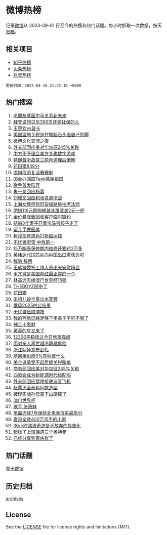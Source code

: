 # 微博热榜

记录[微博](https://www.weibo.com)从 2023-09-01 日至今的热搜和热门话题。每小时抓取一次数据，按天[归档](archives)。

## 相关项目

- [知乎热榜](https://github.com/hotarchive/zhihu)
- [头条热榜](https://github.com/hotarchive/toutiao)
- [抖音热榜](https://github.com/hotarchive/douyin)


`更新时间：2025-04-16 21:25:10 +0800`

## 热门搜索

1. [老朋友擘画中马关系新未来](https://m.weibo.cn/search?containerid=100103type%3D1%26t%3D10%26q%3D%23%E8%80%81%E6%9C%8B%E5%8F%8B%E6%93%98%E7%94%BB%E4%B8%AD%E9%A9%AC%E5%85%B3%E7%B3%BB%E6%96%B0%E6%9C%AA%E6%9D%A5%23&stream_entry_id=51&isnewpage=1&extparam=seat%3D1%26cate%3D10103%26q%3D%2523%25E8%2580%2581%25E6%259C%258B%25E5%258F%258B%25E6%2593%2598%25E7%2594%25BB%25E4%25B8%25AD%25E9%25A9%25AC%25E5%2585%25B3%25E7%25B3%25BB%25E6%2596%25B0%25E6%259C%25AA%25E6%259D%25A5%2523%26filter_type%3Drealtimehot%26pos%3D0%26c_type%3D51%26dgr%3D0%26stream_entry_id%3D51%26display_time%3D1744809909%26pre_seqid%3D17448099093150402867205)
1. [拜登说想见见300岁还领社保的人](https://m.weibo.cn/search?containerid=100103type%3D1%26t%3D10%26q%3D%23%E6%8B%9C%E7%99%BB%E8%AF%B4%E6%83%B3%E8%A7%81%E8%A7%81300%E5%B2%81%E8%BF%98%E9%A2%86%E7%A4%BE%E4%BF%9D%E7%9A%84%E4%BA%BA%23&stream_entry_id=31&isnewpage=1&extparam=seat%3D1%26filter_type%3Drealtimehot%26flag%3D1%26c_type%3D31%26cate%3D5001%26realpos%3D1%26q%3D%2523%25E6%258B%259C%25E7%2599%25BB%25E8%25AF%25B4%25E6%2583%25B3%25E8%25A7%2581%25E8%25A7%2581300%25E5%25B2%2581%25E8%25BF%2598%25E9%25A2%2586%25E7%25A4%25BE%25E4%25BF%259D%25E7%259A%2584%25E4%25BA%25BA%2523%26pos%3D0%26stream_entry_id%3D31%26lcate%3D5001%26dgr%3D0%26band_rank%3D1%26display_time%3D1744809909%26pre_seqid%3D17448099093150402867205)
1. [王楚钦vs普卡](https://m.weibo.cn/search?containerid=100103type%3D1%26t%3D10%26q%3D%23%E7%8E%8B%E6%A5%9A%E9%92%A6vs%E6%99%AE%E5%8D%A1%23&stream_entry_id=31&isnewpage=1&extparam=seat%3D1%26filter_type%3Drealtimehot%26flag%3D1%26c_type%3D31%26cate%3D5001%26realpos%3D2%26q%3D%2523%25E7%258E%258B%25E6%25A5%259A%25E9%2592%25A6vs%25E6%2599%25AE%25E5%258D%25A1%2523%26pos%3D1%26stream_entry_id%3D31%26lcate%3D5001%26dgr%3D0%26band_rank%3D2%26display_time%3D1744809909%26pre_seqid%3D17448099093150402867205)
1. [美国滥施关税是在搬起石头砸自己的脚](https://m.weibo.cn/search?containerid=100103type%3D1%26t%3D10%26q%3D%23%E7%BE%8E%E5%9B%BD%E6%BB%A5%E6%96%BD%E5%85%B3%E7%A8%8E%E6%98%AF%E5%9C%A8%E6%90%AC%E8%B5%B7%E7%9F%B3%E5%A4%B4%E7%A0%B8%E8%87%AA%E5%B7%B1%E7%9A%84%E8%84%9A%23&stream_entry_id=31&isnewpage=1&extparam=seat%3D1%26filter_type%3Drealtimehot%26flag%3D0%26c_type%3D31%26cate%3D5001%26realpos%3D3%26q%3D%2523%25E7%25BE%258E%25E5%259B%25BD%25E6%25BB%25A5%25E6%2596%25BD%25E5%2585%25B3%25E7%25A8%258E%25E6%2598%25AF%25E5%259C%25A8%25E6%2590%25AC%25E8%25B5%25B7%25E7%259F%25B3%25E5%25A4%25B4%25E7%25A0%25B8%25E8%2587%25AA%25E5%25B7%25B1%25E7%259A%2584%25E8%2584%259A%2523%26pos%3D2%26stream_entry_id%3D31%26lcate%3D5001%26dgr%3D0%26band_rank%3D3%26display_time%3D1744809909%26pre_seqid%3D17448099093150402867205)
1. [微博文化交流之夜](https://m.weibo.cn/search?containerid=100103type%3D1%26t%3D10%26q%3D%23%E5%BE%AE%E5%8D%9A%E6%96%87%E5%8C%96%E4%BA%A4%E6%B5%81%E4%B9%8B%E5%A4%9C%23&stream_entry_id=31&isnewpage=1&extparam=seat%3D1%26filter_type%3Drealtimehot%26c_type%3D31%26topic_ad%3D1%26lcate%3D5001%26cate%3D5001%26is_ad_pos%3D1%26q%3D%2523%25E5%25BE%25AE%25E5%258D%259A%25E6%2596%2587%25E5%258C%2596%25E4%25BA%25A4%25E6%25B5%2581%25E4%25B9%258B%25E5%25A4%259C%2523%26stream_entry_id%3D31%26pos%3D3%26adid%3D282900%26dgr%3D0%26band_rank%3D4%26display_time%3D1744809909%26pre_seqid%3D17448099093150402867205)
1. [外交部回应美对华加征245%关税](https://m.weibo.cn/search?containerid=100103type%3D1%26t%3D10%26q%3D%23%E5%A4%96%E4%BA%A4%E9%83%A8%E5%9B%9E%E5%BA%94%E7%BE%8E%E5%AF%B9%E5%8D%8E%E5%8A%A0%E5%BE%81245%25%E5%85%B3%E7%A8%8E%23&stream_entry_id=31&isnewpage=1&extparam=seat%3D1%26filter_type%3Drealtimehot%26flag%3D2%26c_type%3D31%26cate%3D5001%26realpos%3D4%26q%3D%2523%25E5%25A4%2596%25E4%25BA%25A4%25E9%2583%25A8%25E5%259B%259E%25E5%25BA%2594%25E7%25BE%258E%25E5%25AF%25B9%25E5%258D%258E%25E5%258A%25A0%25E5%25BE%2581245%2525%25E5%2585%25B3%25E7%25A8%258E%2523%26pos%3D4%26stream_entry_id%3D31%26lcate%3D5001%26dgr%3D0%26band_rank%3D4%26display_time%3D1744809909%26pre_seqid%3D17448099093150402867205)
1. [中方不予理会美方关税数字游戏](https://m.weibo.cn/search?containerid=100103type%3D1%26t%3D10%26q%3D%23%E4%B8%AD%E6%96%B9%E4%B8%8D%E4%BA%88%E7%90%86%E4%BC%9A%E7%BE%8E%E6%96%B9%E5%85%B3%E7%A8%8E%E6%95%B0%E5%AD%97%E6%B8%B8%E6%88%8F%23&stream_entry_id=31&isnewpage=1&extparam=seat%3D1%26filter_type%3Drealtimehot%26flag%3D1%26c_type%3D31%26cate%3D5001%26realpos%3D5%26q%3D%2523%25E4%25B8%25AD%25E6%2596%25B9%25E4%25B8%258D%25E4%25BA%2588%25E7%2590%2586%25E4%25BC%259A%25E7%25BE%258E%25E6%2596%25B9%25E5%2585%25B3%25E7%25A8%258E%25E6%2595%25B0%25E5%25AD%2597%25E6%25B8%25B8%25E6%2588%258F%2523%26pos%3D5%26stream_entry_id%3D31%26lcate%3D5001%26dgr%3D0%26band_rank%3D5%26display_time%3D1744809909%26pre_seqid%3D17448099093150402867205)
1. [特朗普听故宫三原色道理后懵圈](https://m.weibo.cn/search?containerid=100103type%3D1%26t%3D10%26q%3D%23%E7%89%B9%E6%9C%97%E6%99%AE%E5%90%AC%E6%95%85%E5%AE%AB%E4%B8%89%E5%8E%9F%E8%89%B2%E9%81%93%E7%90%86%E5%90%8E%E6%87%B5%E5%9C%88%23&stream_entry_id=31&isnewpage=1&extparam=seat%3D1%26filter_type%3Drealtimehot%26flag%3D0%26c_type%3D31%26cate%3D5001%26realpos%3D6%26q%3D%2523%25E7%2589%25B9%25E6%259C%2597%25E6%2599%25AE%25E5%2590%25AC%25E6%2595%2585%25E5%25AE%25AB%25E4%25B8%2589%25E5%258E%259F%25E8%2589%25B2%25E9%2581%2593%25E7%2590%2586%25E5%2590%258E%25E6%2587%25B5%25E5%259C%2588%2523%26pos%3D6%26stream_entry_id%3D31%26lcate%3D5001%26dgr%3D0%26band_rank%3D6%26display_time%3D1744809909%26pre_seqid%3D17448099093150402867205)
1. [花田错839分](https://m.weibo.cn/search?containerid=100103type%3D1%26t%3D10%26q%3D%23%E8%8A%B1%E7%94%B0%E9%94%99839%E5%88%86%23&stream_entry_id=31&isnewpage=1&extparam=seat%3D1%26filter_type%3Drealtimehot%26flag%3D1%26c_type%3D31%26cate%3D5001%26realpos%3D7%26q%3D%2523%25E8%258A%25B1%25E7%2594%25B0%25E9%2594%2599839%25E5%2588%2586%2523%26pos%3D7%26stream_entry_id%3D31%26lcate%3D5001%26dgr%3D0%26band_rank%3D7%26display_time%3D1744809909%26pre_seqid%3D17448099093150402867205)
1. [浪姐取消复活赛赛制](https://m.weibo.cn/search?containerid=100103type%3D1%26t%3D10%26q%3D%23%E6%B5%AA%E5%A7%90%E5%8F%96%E6%B6%88%E5%A4%8D%E6%B4%BB%E8%B5%9B%E8%B5%9B%E5%88%B6%23&stream_entry_id=31&isnewpage=1&extparam=seat%3D1%26filter_type%3Drealtimehot%26flag%3D1%26c_type%3D31%26cate%3D5001%26realpos%3D8%26q%3D%2523%25E6%25B5%25AA%25E5%25A7%2590%25E5%258F%2596%25E6%25B6%2588%25E5%25A4%258D%25E6%25B4%25BB%25E8%25B5%259B%25E8%25B5%259B%25E5%2588%25B6%2523%26pos%3D8%26stream_entry_id%3D31%26lcate%3D5001%26dgr%3D0%26band_rank%3D8%26display_time%3D1744809909%26pre_seqid%3D17448099093150402867205)
1. [国台办回应Tank感谢祖国](https://m.weibo.cn/search?containerid=100103type%3D1%26t%3D10%26q%3D%23%E5%9B%BD%E5%8F%B0%E5%8A%9E%E5%9B%9E%E5%BA%94Tank%E6%84%9F%E8%B0%A2%E7%A5%96%E5%9B%BD%23&stream_entry_id=31&isnewpage=1&extparam=seat%3D1%26filter_type%3Drealtimehot%26flag%3D0%26c_type%3D31%26cate%3D5001%26realpos%3D9%26q%3D%2523%25E5%259B%25BD%25E5%258F%25B0%25E5%258A%259E%25E5%259B%259E%25E5%25BA%2594Tank%25E6%2584%259F%25E8%25B0%25A2%25E7%25A5%2596%25E5%259B%25BD%2523%26pos%3D9%26stream_entry_id%3D31%26lcate%3D5001%26dgr%3D0%26band_rank%3D9%26display_time%3D1744809909%26pre_seqid%3D17448099093150402867205)
1. [歌手首发阵容](https://m.weibo.cn/search?containerid=100103type%3D1%26t%3D10%26q%3D%E6%AD%8C%E6%89%8B%E9%A6%96%E5%8F%91%E9%98%B5%E5%AE%B9&stream_entry_id=31&isnewpage=1&extparam=seat%3D1%26filter_type%3Drealtimehot%26flag%3D2%26c_type%3D31%26cate%3D5001%26realpos%3D10%26q%3D%25E6%25AD%258C%25E6%2589%258B%25E9%25A6%2596%25E5%258F%2591%25E9%2598%25B5%25E5%25AE%25B9%26pos%3D10%26stream_entry_id%3D31%26lcate%3D5001%26dgr%3D0%26band_rank%3D10%26display_time%3D1744809909%26pre_seqid%3D17448099093150402867205)
1. [朱一龙回应杨蓉](https://m.weibo.cn/search?containerid=100103type%3D1%26t%3D10%26q%3D%23%E6%9C%B1%E4%B8%80%E9%BE%99%E5%9B%9E%E5%BA%94%E6%9D%A8%E8%93%89%23&stream_entry_id=31&isnewpage=1&extparam=seat%3D1%26filter_type%3Drealtimehot%26flag%3D1%26c_type%3D31%26cate%3D5001%26realpos%3D11%26q%3D%2523%25E6%259C%25B1%25E4%25B8%2580%25E9%25BE%2599%25E5%259B%259E%25E5%25BA%2594%25E6%259D%25A8%25E8%2593%2589%2523%26pos%3D11%26stream_entry_id%3D31%26lcate%3D5001%26dgr%3D0%26band_rank%3D11%26display_time%3D1744809909%26pre_seqid%3D17448099093150402867205)
1. [刘耀文回应和张真源冷战](https://m.weibo.cn/search?containerid=100103type%3D1%26t%3D10%26q%3D%23%E5%88%98%E8%80%80%E6%96%87%E5%9B%9E%E5%BA%94%E5%92%8C%E5%BC%A0%E7%9C%9F%E6%BA%90%E5%86%B7%E6%88%98%23&stream_entry_id=31&isnewpage=1&extparam=seat%3D1%26filter_type%3Drealtimehot%26flag%3D1%26c_type%3D31%26cate%3D5001%26realpos%3D12%26q%3D%2523%25E5%2588%2598%25E8%2580%2580%25E6%2596%2587%25E5%259B%259E%25E5%25BA%2594%25E5%2592%258C%25E5%25BC%25A0%25E7%259C%259F%25E6%25BA%2590%25E5%2586%25B7%25E6%2588%2598%2523%26pos%3D12%26stream_entry_id%3D31%26lcate%3D5001%26dgr%3D0%26band_rank%3D12%26display_time%3D1744809909%26pre_seqid%3D17448099093150402867205)
1. [上海女教师怒怼安福路偷拍老法师](https://m.weibo.cn/search?containerid=100103type%3D1%26t%3D10%26q%3D%23%E4%B8%8A%E6%B5%B7%E5%A5%B3%E6%95%99%E5%B8%88%E6%80%92%E6%80%BC%E5%AE%89%E7%A6%8F%E8%B7%AF%E5%81%B7%E6%8B%8D%E8%80%81%E6%B3%95%E5%B8%88%23&stream_entry_id=31&isnewpage=1&extparam=seat%3D1%26filter_type%3Drealtimehot%26flag%3D2%26c_type%3D31%26cate%3D5001%26realpos%3D13%26q%3D%2523%25E4%25B8%258A%25E6%25B5%25B7%25E5%25A5%25B3%25E6%2595%2599%25E5%25B8%2588%25E6%2580%2592%25E6%2580%25BC%25E5%25AE%2589%25E7%25A6%258F%25E8%25B7%25AF%25E5%2581%25B7%25E6%258B%258D%25E8%2580%2581%25E6%25B3%2595%25E5%25B8%2588%2523%26pos%3D13%26stream_entry_id%3D31%26lcate%3D5001%26dgr%3D0%26band_rank%3D13%26display_time%3D1744809909%26pre_seqid%3D17448099093150402867205)
1. [肥娟119元网购桶装冰激凌卖2元一杯](https://m.weibo.cn/search?containerid=100103type%3D1%26t%3D10%26q%3D%23%E8%82%A5%E5%A8%9F119%E5%85%83%E7%BD%91%E8%B4%AD%E6%A1%B6%E8%A3%85%E5%86%B0%E6%BF%80%E5%87%8C%E5%8D%962%E5%85%83%E4%B8%80%E6%9D%AF%23&stream_entry_id=31&isnewpage=1&extparam=seat%3D1%26filter_type%3Drealtimehot%26flag%3D1%26c_type%3D31%26cate%3D5001%26realpos%3D14%26q%3D%2523%25E8%2582%25A5%25E5%25A8%259F119%25E5%2585%2583%25E7%25BD%2591%25E8%25B4%25AD%25E6%25A1%25B6%25E8%25A3%2585%25E5%2586%25B0%25E6%25BF%2580%25E5%2587%258C%25E5%258D%25962%25E5%2585%2583%25E4%25B8%2580%25E6%259D%25AF%2523%26pos%3D14%26stream_entry_id%3D31%26lcate%3D5001%26dgr%3D0%26band_rank%3D14%26display_time%3D1744809909%26pre_seqid%3D17448099093150402867205)
1. [金价暴涨致回收客户临时毁约](https://m.weibo.cn/search?containerid=100103type%3D1%26t%3D10%26q%3D%23%E9%87%91%E4%BB%B7%E6%9A%B4%E6%B6%A8%E8%87%B4%E5%9B%9E%E6%94%B6%E5%AE%A2%E6%88%B7%E4%B8%B4%E6%97%B6%E6%AF%81%E7%BA%A6%23&stream_entry_id=31&isnewpage=1&extparam=seat%3D1%26filter_type%3Drealtimehot%26flag%3D1%26c_type%3D31%26cate%3D5001%26realpos%3D15%26q%3D%2523%25E9%2587%2591%25E4%25BB%25B7%25E6%259A%25B4%25E6%25B6%25A8%25E8%2587%25B4%25E5%259B%259E%25E6%2594%25B6%25E5%25AE%25A2%25E6%2588%25B7%25E4%25B8%25B4%25E6%2597%25B6%25E6%25AF%2581%25E7%25BA%25A6%2523%26pos%3D15%26stream_entry_id%3D31%26lcate%3D5001%26dgr%3D0%26band_rank%3D15%26display_time%3D1744809909%26pre_seqid%3D17448099093150402867205)
1. [结婚3年妻子开着宝马带孩子走了](https://m.weibo.cn/search?containerid=100103type%3D1%26t%3D10%26q%3D%23%E7%BB%93%E5%A9%9A3%E5%B9%B4%E5%A6%BB%E5%AD%90%E5%BC%80%E7%9D%80%E5%AE%9D%E9%A9%AC%E5%B8%A6%E5%AD%A9%E5%AD%90%E8%B5%B0%E4%BA%86%23&stream_entry_id=31&isnewpage=1&extparam=seat%3D1%26filter_type%3Drealtimehot%26flag%3D0%26c_type%3D31%26cate%3D5001%26realpos%3D16%26q%3D%2523%25E7%25BB%2593%25E5%25A9%259A3%25E5%25B9%25B4%25E5%25A6%25BB%25E5%25AD%2590%25E5%25BC%2580%25E7%259D%2580%25E5%25AE%259D%25E9%25A9%25AC%25E5%25B8%25A6%25E5%25AD%25A9%25E5%25AD%2590%25E8%25B5%25B0%25E4%25BA%2586%2523%26pos%3D16%26stream_entry_id%3D31%26lcate%3D5001%26dgr%3D0%26band_rank%3D16%26display_time%3D1744809909%26pre_seqid%3D17448099093150402867205)
1. [留几手做医美](https://m.weibo.cn/search?containerid=100103type%3D1%26t%3D10%26q%3D%23%E7%95%99%E5%87%A0%E6%89%8B%E5%81%9A%E5%8C%BB%E7%BE%8E%23&stream_entry_id=31&isnewpage=1&extparam=seat%3D1%26filter_type%3Drealtimehot%26flag%3D2%26c_type%3D31%26cate%3D5001%26realpos%3D17%26q%3D%2523%25E7%2595%2599%25E5%2587%25A0%25E6%2589%258B%25E5%2581%259A%25E5%258C%25BB%25E7%25BE%258E%2523%26pos%3D17%26stream_entry_id%3D31%26lcate%3D5001%26dgr%3D0%26band_rank%3D17%26display_time%3D1744809909%26pre_seqid%3D17448099093150402867205)
1. [柯淳拐弯抹角打听赵丽颖](https://m.weibo.cn/search?containerid=100103type%3D1%26t%3D10%26q%3D%E6%9F%AF%E6%B7%B3%E6%8B%90%E5%BC%AF%E6%8A%B9%E8%A7%92%E6%89%93%E5%90%AC%E8%B5%B5%E4%B8%BD%E9%A2%96&stream_entry_id=31&isnewpage=1&extparam=seat%3D1%26filter_type%3Drealtimehot%26flag%3D0%26c_type%3D31%26cate%3D5001%26realpos%3D18%26q%3D%25E6%259F%25AF%25E6%25B7%25B3%25E6%258B%2590%25E5%25BC%25AF%25E6%258A%25B9%25E8%25A7%2592%25E6%2589%2593%25E5%2590%25AC%25E8%25B5%25B5%25E4%25B8%25BD%25E9%25A2%2596%26pos%3D18%26stream_entry_id%3D31%26lcate%3D5001%26dgr%3D0%26band_rank%3D18%26display_time%3D1744809909%26pre_seqid%3D17448099093150402867205)
1. [无忧渡迟雪 中戏第一](https://m.weibo.cn/search?containerid=100103type%3D1%26t%3D10%26q%3D%E6%97%A0%E5%BF%A7%E6%B8%A1%E8%BF%9F%E9%9B%AA+%E4%B8%AD%E6%88%8F%E7%AC%AC%E4%B8%80&stream_entry_id=31&isnewpage=1&extparam=seat%3D1%26filter_type%3Drealtimehot%26flag%3D2%26c_type%3D31%26cate%3D5001%26realpos%3D19%26q%3D%25E6%2597%25A0%25E5%25BF%25A7%25E6%25B8%25A1%25E8%25BF%259F%25E9%259B%25AA%2520%25E4%25B8%25AD%25E6%2588%258F%25E7%25AC%25AC%25E4%25B8%2580%26pos%3D19%26stream_entry_id%3D31%26lcate%3D5001%26dgr%3D0%26band_rank%3D19%26display_time%3D1744809909%26pre_seqid%3D17448099093150402867205)
1. [15万腕表保修期内维修还要花2万多](https://m.weibo.cn/search?containerid=100103type%3D1%26t%3D10%26q%3D%2315%E4%B8%87%E8%85%95%E8%A1%A8%E4%BF%9D%E4%BF%AE%E6%9C%9F%E5%86%85%E7%BB%B4%E4%BF%AE%E8%BF%98%E8%A6%81%E8%8A%B12%E4%B8%87%E5%A4%9A%23&stream_entry_id=31&isnewpage=1&extparam=seat%3D1%26filter_type%3Drealtimehot%26flag%3D1%26c_type%3D31%26cate%3D5001%26realpos%3D20%26q%3D%252315%25E4%25B8%2587%25E8%2585%2595%25E8%25A1%25A8%25E4%25BF%259D%25E4%25BF%25AE%25E6%259C%259F%25E5%2586%2585%25E7%25BB%25B4%25E4%25BF%25AE%25E8%25BF%2598%25E8%25A6%2581%25E8%258A%25B12%25E4%25B8%2587%25E5%25A4%259A%2523%26pos%3D20%26stream_entry_id%3D31%26lcate%3D5001%26dgr%3D0%26band_rank%3D20%26display_time%3D1744809909%26pre_seqid%3D17448099093150402867205)
1. [英伟达H20芯片向中国出口需获许可](https://m.weibo.cn/search?containerid=100103type%3D1%26t%3D10%26q%3D%23%E8%8B%B1%E4%BC%9F%E8%BE%BEH20%E8%8A%AF%E7%89%87%E5%90%91%E4%B8%AD%E5%9B%BD%E5%87%BA%E5%8F%A3%E9%9C%80%E8%8E%B7%E8%AE%B8%E5%8F%AF%23&stream_entry_id=31&isnewpage=1&extparam=seat%3D1%26filter_type%3Drealtimehot%26flag%3D1%26c_type%3D31%26cate%3D5001%26realpos%3D21%26q%3D%2523%25E8%258B%25B1%25E4%25BC%259F%25E8%25BE%25BEH20%25E8%258A%25AF%25E7%2589%2587%25E5%2590%2591%25E4%25B8%25AD%25E5%259B%25BD%25E5%2587%25BA%25E5%258F%25A3%25E9%259C%2580%25E8%258E%25B7%25E8%25AE%25B8%25E5%258F%25AF%2523%26pos%3D21%26stream_entry_id%3D31%26lcate%3D5001%26dgr%3D0%26band_rank%3D21%26display_time%3D1744809909%26pre_seqid%3D17448099093150402867205)
1. [敖隐 敖丙](https://m.weibo.cn/search?containerid=100103type%3D1%26t%3D10%26q%3D%E6%95%96%E9%9A%90+%E6%95%96%E4%B8%99&stream_entry_id=31&isnewpage=1&extparam=seat%3D1%26filter_type%3Drealtimehot%26flag%3D0%26c_type%3D31%26cate%3D5001%26realpos%3D22%26q%3D%25E6%2595%2596%25E9%259A%2590%2520%25E6%2595%2596%25E4%25B8%2599%26pos%3D22%26stream_entry_id%3D31%26lcate%3D5001%26dgr%3D0%26band_rank%3D22%26display_time%3D1744809909%26pre_seqid%3D17448099093150402867205)
1. [王鹤棣委托工作人员出来安慰粉丝](https://m.weibo.cn/search?containerid=100103type%3D1%26t%3D10%26q%3D%23%E7%8E%8B%E9%B9%A4%E6%A3%A3%E5%A7%94%E6%89%98%E5%B7%A5%E4%BD%9C%E4%BA%BA%E5%91%98%E5%87%BA%E6%9D%A5%E5%AE%89%E6%85%B0%E7%B2%89%E4%B8%9D%23&stream_entry_id=31&isnewpage=1&extparam=seat%3D1%26filter_type%3Drealtimehot%26flag%3D1%26c_type%3D31%26cate%3D5001%26realpos%3D23%26q%3D%2523%25E7%258E%258B%25E9%25B9%25A4%25E6%25A3%25A3%25E5%25A7%2594%25E6%2589%2598%25E5%25B7%25A5%25E4%25BD%259C%25E4%25BA%25BA%25E5%2591%2598%25E5%2587%25BA%25E6%259D%25A5%25E5%25AE%2589%25E6%2585%25B0%25E7%25B2%2589%25E4%25B8%259D%2523%26pos%3D23%26stream_entry_id%3D31%26lcate%3D5001%26dgr%3D0%26band_rank%3D23%26display_time%3D1744809909%26pre_seqid%3D17448099093150402867205)
1. [甲亢哥是美国网红最正常的一个](https://m.weibo.cn/search?containerid=100103type%3D1%26t%3D10%26q%3D%E7%94%B2%E4%BA%A2%E5%93%A5%E6%98%AF%E7%BE%8E%E5%9B%BD%E7%BD%91%E7%BA%A2%E6%9C%80%E6%AD%A3%E5%B8%B8%E7%9A%84%E4%B8%80%E4%B8%AA&stream_entry_id=31&isnewpage=1&extparam=seat%3D1%26filter_type%3Drealtimehot%26flag%3D0%26c_type%3D31%26cate%3D5001%26realpos%3D24%26q%3D%25E7%2594%25B2%25E4%25BA%25A2%25E5%2593%25A5%25E6%2598%25AF%25E7%25BE%258E%25E5%259B%25BD%25E7%25BD%2591%25E7%25BA%25A2%25E6%259C%2580%25E6%25AD%25A3%25E5%25B8%25B8%25E7%259A%2584%25E4%25B8%2580%25E4%25B8%25AA%26pos%3D24%26stream_entry_id%3D31%26lcate%3D5001%26dgr%3D0%26band_rank%3D24%26display_time%3D1744809909%26pre_seqid%3D17448099093150402867205)
1. [林高远无缘澳门世界杯16强](https://m.weibo.cn/search?containerid=100103type%3D1%26t%3D10%26q%3D%23%E6%9E%97%E9%AB%98%E8%BF%9C%E6%97%A0%E7%BC%98%E6%BE%B3%E9%97%A8%E4%B8%96%E7%95%8C%E6%9D%AF16%E5%BC%BA%23&stream_entry_id=31&isnewpage=1&extparam=seat%3D1%26filter_type%3Drealtimehot%26flag%3D0%26c_type%3D31%26cate%3D5001%26realpos%3D25%26q%3D%2523%25E6%259E%2597%25E9%25AB%2598%25E8%25BF%259C%25E6%2597%25A0%25E7%25BC%2598%25E6%25BE%25B3%25E9%2597%25A8%25E4%25B8%2596%25E7%2595%258C%25E6%259D%25AF16%25E5%25BC%25BA%2523%26pos%3D25%26stream_entry_id%3D31%26lcate%3D5001%26dgr%3D0%26band_rank%3D25%26display_time%3D1744809909%26pre_seqid%3D17448099093150402867205)
1. [THEBOYZ闯中了](https://m.weibo.cn/search?containerid=100103type%3D1%26t%3D10%26q%3D%23THEBOYZ%E9%97%AF%E4%B8%AD%E4%BA%86%23&stream_entry_id=31&isnewpage=1&extparam=seat%3D1%26filter_type%3Drealtimehot%26flag%3D1%26c_type%3D31%26cate%3D5001%26realpos%3D26%26q%3D%2523THEBOYZ%25E9%2597%25AF%25E4%25B8%25AD%25E4%25BA%2586%2523%26pos%3D26%26stream_entry_id%3D31%26lcate%3D5001%26dgr%3D0%26band_rank%3D26%26display_time%3D1744809909%26pre_seqid%3D17448099093150402867205)
1. [花田错](https://m.weibo.cn/search?containerid=100103type%3D1%26t%3D10%26q%3D%E8%8A%B1%E7%94%B0%E9%94%99&stream_entry_id=31&isnewpage=1&extparam=seat%3D1%26filter_type%3Drealtimehot%26flag%3D1%26c_type%3D31%26cate%3D5001%26realpos%3D27%26q%3D%25E8%258A%25B1%25E7%2594%25B0%25E9%2594%2599%26pos%3D27%26stream_entry_id%3D31%26lcate%3D5001%26dgr%3D0%26band_rank%3D27%26display_time%3D1744809909%26pre_seqid%3D17448099093150402867205)
1. [宋祖儿段半夏出水芙蓉](https://m.weibo.cn/search?containerid=100103type%3D1%26t%3D10%26q%3D%23%E5%AE%8B%E7%A5%96%E5%84%BF%E6%AE%B5%E5%8D%8A%E5%A4%8F%E5%87%BA%E6%B0%B4%E8%8A%99%E8%93%89%23&stream_entry_id=31&isnewpage=1&extparam=seat%3D1%26filter_type%3Drealtimehot%26flag%3D1%26c_type%3D31%26cate%3D5001%26realpos%3D28%26q%3D%2523%25E5%25AE%258B%25E7%25A5%2596%25E5%2584%25BF%25E6%25AE%25B5%25E5%258D%258A%25E5%25A4%258F%25E5%2587%25BA%25E6%25B0%25B4%25E8%258A%2599%25E8%2593%2589%2523%26pos%3D28%26stream_entry_id%3D31%26lcate%3D5001%26dgr%3D0%26band_rank%3D28%26display_time%3D1744809909%26pre_seqid%3D17448099093150402867205)
1. [乘风2025四公结果](https://m.weibo.cn/search?containerid=100103type%3D1%26t%3D10%26q%3D%23%E4%B9%98%E9%A3%8E2025%E5%9B%9B%E5%85%AC%E7%BB%93%E6%9E%9C%23&stream_entry_id=31&isnewpage=1&extparam=seat%3D1%26filter_type%3Drealtimehot%26flag%3D1%26c_type%3D31%26cate%3D5001%26realpos%3D29%26q%3D%2523%25E4%25B9%2598%25E9%25A3%258E2025%25E5%259B%259B%25E5%2585%25AC%25E7%25BB%2593%25E6%259E%259C%2523%26pos%3D29%26stream_entry_id%3D31%26lcate%3D5001%26dgr%3D0%26band_rank%3D29%26display_time%3D1744809909%26pre_seqid%3D17448099093150402867205)
1. [无忧渡伍娘演技](https://m.weibo.cn/search?containerid=100103type%3D1%26t%3D10%26q%3D%E6%97%A0%E5%BF%A7%E6%B8%A1%E4%BC%8D%E5%A8%98%E6%BC%94%E6%8A%80&stream_entry_id=31&isnewpage=1&extparam=seat%3D1%26filter_type%3Drealtimehot%26flag%3D1%26c_type%3D31%26cate%3D5001%26realpos%3D30%26q%3D%25E6%2597%25A0%25E5%25BF%25A7%25E6%25B8%25A1%25E4%25BC%258D%25E5%25A8%2598%25E6%25BC%2594%25E6%258A%2580%26pos%3D30%26stream_entry_id%3D31%26lcate%3D5001%26dgr%3D0%26band_rank%3D30%26display_time%3D1744809909%26pre_seqid%3D17448099093150402867205)
1. [我的存款已经足够下半辈子不吃不喝了](https://m.weibo.cn/search?containerid=100103type%3D1%26t%3D10%26q%3D%E6%88%91%E7%9A%84%E5%AD%98%E6%AC%BE%E5%B7%B2%E7%BB%8F%E8%B6%B3%E5%A4%9F%E4%B8%8B%E5%8D%8A%E8%BE%88%E5%AD%90%E4%B8%8D%E5%90%83%E4%B8%8D%E5%96%9D%E4%BA%86&stream_entry_id=31&isnewpage=1&extparam=seat%3D1%26filter_type%3Drealtimehot%26flag%3D0%26c_type%3D31%26cate%3D5001%26realpos%3D31%26q%3D%25E6%2588%2591%25E7%259A%2584%25E5%25AD%2598%25E6%25AC%25BE%25E5%25B7%25B2%25E7%25BB%258F%25E8%25B6%25B3%25E5%25A4%259F%25E4%25B8%258B%25E5%258D%258A%25E8%25BE%2588%25E5%25AD%2590%25E4%25B8%258D%25E5%2590%2583%25E4%25B8%258D%25E5%2596%259D%25E4%25BA%2586%26pos%3D31%26stream_entry_id%3D31%26lcate%3D5001%26dgr%3D0%26band_rank%3D31%26display_time%3D1744809909%26pre_seqid%3D17448099093150402867205)
1. [神二十发射](https://m.weibo.cn/search?containerid=100103type%3D1%26t%3D10%26q%3D%23%E7%A5%9E%E4%BA%8C%E5%8D%81%E5%8F%91%E5%B0%84%23&stream_entry_id=31&isnewpage=1&extparam=seat%3D1%26filter_type%3Drealtimehot%26flag%3D1%26c_type%3D31%26cate%3D5001%26realpos%3D32%26q%3D%2523%25E7%25A5%259E%25E4%25BA%258C%25E5%258D%2581%25E5%258F%2591%25E5%25B0%2584%2523%26pos%3D32%26stream_entry_id%3D31%26lcate%3D5001%26dgr%3D0%26band_rank%3D32%26display_time%3D1744809909%26pre_seqid%3D17448099093150402867205)
1. [黄英的车又来了](https://m.weibo.cn/search?containerid=100103type%3D1%26t%3D10%26q%3D%E9%BB%84%E8%8B%B1%E7%9A%84%E8%BD%A6%E5%8F%88%E6%9D%A5%E4%BA%86&stream_entry_id=31&isnewpage=1&extparam=seat%3D1%26filter_type%3Drealtimehot%26flag%3D1%26c_type%3D31%26cate%3D5001%26realpos%3D33%26q%3D%25E9%25BB%2584%25E8%258B%25B1%25E7%259A%2584%25E8%25BD%25A6%25E5%258F%2588%25E6%259D%25A5%25E4%25BA%2586%26pos%3D33%26stream_entry_id%3D31%26lcate%3D5001%26dgr%3D0%26band_rank%3D33%26display_time%3D1744809909%26pre_seqid%3D17448099093150402867205)
1. [12306平稳度过今日售票高峰](https://m.weibo.cn/search?containerid=100103type%3D1%26t%3D10%26q%3D%2312306%E5%B9%B3%E7%A8%B3%E5%BA%A6%E8%BF%87%E4%BB%8A%E6%97%A5%E5%94%AE%E7%A5%A8%E9%AB%98%E5%B3%B0%23&stream_entry_id=31&isnewpage=1&extparam=seat%3D1%26filter_type%3Drealtimehot%26flag%3D0%26c_type%3D31%26cate%3D5001%26realpos%3D34%26q%3D%252312306%25E5%25B9%25B3%25E7%25A8%25B3%25E5%25BA%25A6%25E8%25BF%2587%25E4%25BB%258A%25E6%2597%25A5%25E5%2594%25AE%25E7%25A5%25A8%25E9%25AB%2598%25E5%25B3%25B0%2523%26pos%3D34%26stream_entry_id%3D31%26lcate%3D5001%26dgr%3D0%26band_rank%3D34%26display_time%3D1744809909%26pre_seqid%3D17448099093150402867205)
1. [面对亲人离世越冷静越危险](https://m.weibo.cn/search?containerid=100103type%3D1%26t%3D10%26q%3D%23%E9%9D%A2%E5%AF%B9%E4%BA%B2%E4%BA%BA%E7%A6%BB%E4%B8%96%E8%B6%8A%E5%86%B7%E9%9D%99%E8%B6%8A%E5%8D%B1%E9%99%A9%23&stream_entry_id=31&isnewpage=1&extparam=seat%3D1%26filter_type%3Drealtimehot%26flag%3D1%26c_type%3D31%26cate%3D5001%26realpos%3D35%26q%3D%2523%25E9%259D%25A2%25E5%25AF%25B9%25E4%25BA%25B2%25E4%25BA%25BA%25E7%25A6%25BB%25E4%25B8%2596%25E8%25B6%258A%25E5%2586%25B7%25E9%259D%2599%25E8%25B6%258A%25E5%258D%25B1%25E9%2599%25A9%2523%26pos%3D35%26stream_entry_id%3D31%26lcate%3D5001%26dgr%3D0%26band_rank%3D35%26display_time%3D1744809909%26pre_seqid%3D17448099093150402867205)
1. [浙江队悼念布彭扎](https://m.weibo.cn/search?containerid=100103type%3D1%26t%3D10%26q%3D%23%E6%B5%99%E6%B1%9F%E9%98%9F%E6%82%BC%E5%BF%B5%E5%B8%83%E5%BD%AD%E6%89%8E%23&stream_entry_id=31&isnewpage=1&extparam=seat%3D1%26filter_type%3Drealtimehot%26flag%3D1%26c_type%3D31%26cate%3D5001%26realpos%3D36%26q%3D%2523%25E6%25B5%2599%25E6%25B1%259F%25E9%2598%259F%25E6%2582%25BC%25E5%25BF%25B5%25E5%25B8%2583%25E5%25BD%25AD%25E6%2589%258E%2523%26pos%3D36%26stream_entry_id%3D31%26lcate%3D5001%26dgr%3D0%26band_rank%3D36%26display_time%3D1744809909%26pre_seqid%3D17448099093150402867205)
1. [基因相似度0%意味着什么](https://m.weibo.cn/search?containerid=100103type%3D1%26t%3D10%26q%3D%E5%9F%BA%E5%9B%A0%E7%9B%B8%E4%BC%BC%E5%BA%A60%25%E6%84%8F%E5%91%B3%E7%9D%80%E4%BB%80%E4%B9%88&stream_entry_id=31&isnewpage=1&extparam=seat%3D1%26filter_type%3Drealtimehot%26flag%3D0%26c_type%3D31%26cate%3D5001%26realpos%3D37%26q%3D%25E5%259F%25BA%25E5%259B%25A0%25E7%259B%25B8%25E4%25BC%25BC%25E5%25BA%25A60%2525%25E6%2584%258F%25E5%2591%25B3%25E7%259D%2580%25E4%25BB%2580%25E4%25B9%2588%26pos%3D37%26stream_entry_id%3D31%26lcate%3D5001%26dgr%3D0%26band_rank%3D37%26display_time%3D1744809909%26pre_seqid%3D17448099093150402867205)
1. [美企说承受不起巨额关税账单](https://m.weibo.cn/search?containerid=100103type%3D1%26t%3D10%26q%3D%23%E7%BE%8E%E4%BC%81%E8%AF%B4%E6%89%BF%E5%8F%97%E4%B8%8D%E8%B5%B7%E5%B7%A8%E9%A2%9D%E5%85%B3%E7%A8%8E%E8%B4%A6%E5%8D%95%23&stream_entry_id=31&isnewpage=1&extparam=seat%3D1%26filter_type%3Drealtimehot%26flag%3D1%26c_type%3D31%26cate%3D5001%26realpos%3D38%26q%3D%2523%25E7%25BE%258E%25E4%25BC%2581%25E8%25AF%25B4%25E6%2589%25BF%25E5%258F%2597%25E4%25B8%258D%25E8%25B5%25B7%25E5%25B7%25A8%25E9%25A2%259D%25E5%2585%25B3%25E7%25A8%258E%25E8%25B4%25A6%25E5%258D%2595%2523%26pos%3D38%26stream_entry_id%3D31%26lcate%3D5001%26dgr%3D0%26band_rank%3D38%26display_time%3D1744809909%26pre_seqid%3D17448099093150402867205)
1. [商务部回应美对华加征245%关税](https://m.weibo.cn/search?containerid=100103type%3D1%26t%3D10%26q%3D%23%E5%95%86%E5%8A%A1%E9%83%A8%E5%9B%9E%E5%BA%94%E7%BE%8E%E5%AF%B9%E5%8D%8E%E5%8A%A0%E5%BE%81245%25%E5%85%B3%E7%A8%8E%23&stream_entry_id=31&isnewpage=1&extparam=seat%3D1%26filter_type%3Drealtimehot%26flag%3D1%26c_type%3D31%26cate%3D5001%26realpos%3D39%26q%3D%2523%25E5%2595%2586%25E5%258A%25A1%25E9%2583%25A8%25E5%259B%259E%25E5%25BA%2594%25E7%25BE%258E%25E5%25AF%25B9%25E5%258D%258E%25E5%258A%25A0%25E5%25BE%2581245%2525%25E5%2585%25B3%25E7%25A8%258E%2523%26pos%3D39%26stream_entry_id%3D31%26lcate%3D5001%26dgr%3D0%26band_rank%3D39%26display_time%3D1744809909%26pre_seqid%3D17448099093150402867205)
1. [四驱会成为新能源时代标配吗](https://m.weibo.cn/search?containerid=100103type%3D1%26t%3D10%26q%3D%23%E5%9B%9B%E9%A9%B1%E4%BC%9A%E6%88%90%E4%B8%BA%E6%96%B0%E8%83%BD%E6%BA%90%E6%97%B6%E4%BB%A3%E6%A0%87%E9%85%8D%E5%90%97%23&stream_entry_id=31&isnewpage=1&extparam=seat%3D1%26filter_type%3Drealtimehot%26flag%3D1%26c_type%3D31%26cate%3D5001%26realpos%3D40%26q%3D%2523%25E5%259B%259B%25E9%25A9%25B1%25E4%25BC%259A%25E6%2588%2590%25E4%25B8%25BA%25E6%2596%25B0%25E8%2583%25BD%25E6%25BA%2590%25E6%2597%25B6%25E4%25BB%25A3%25E6%25A0%2587%25E9%2585%258D%25E5%2590%2597%2523%26pos%3D40%26stream_entry_id%3D31%26lcate%3D5001%26dgr%3D0%26band_rank%3D40%26display_time%3D1744809909%26pre_seqid%3D17448099093150402867205)
1. [外交部回应暂停接收波音飞机](https://m.weibo.cn/search?containerid=100103type%3D1%26t%3D10%26q%3D%23%E5%A4%96%E4%BA%A4%E9%83%A8%E5%9B%9E%E5%BA%94%E6%9A%82%E5%81%9C%E6%8E%A5%E6%94%B6%E6%B3%A2%E9%9F%B3%E9%A3%9E%E6%9C%BA%23&stream_entry_id=31&isnewpage=1&extparam=seat%3D1%26filter_type%3Drealtimehot%26flag%3D0%26c_type%3D31%26cate%3D5001%26realpos%3D41%26q%3D%2523%25E5%25A4%2596%25E4%25BA%25A4%25E9%2583%25A8%25E5%259B%259E%25E5%25BA%2594%25E6%259A%2582%25E5%2581%259C%25E6%258E%25A5%25E6%2594%25B6%25E6%25B3%25A2%25E9%259F%25B3%25E9%25A3%259E%25E6%259C%25BA%2523%26pos%3D41%26stream_entry_id%3D31%26lcate%3D5001%26dgr%3D0%26band_rank%3D41%26display_time%3D1744809909%26pre_seqid%3D17448099093150402867205)
1. [赵露思金泰熙同款造型](https://m.weibo.cn/search?containerid=100103type%3D1%26t%3D10%26q%3D%23%E8%B5%B5%E9%9C%B2%E6%80%9D%E9%87%91%E6%B3%B0%E7%86%99%E5%90%8C%E6%AC%BE%E9%80%A0%E5%9E%8B%23&stream_entry_id=31&isnewpage=1&extparam=seat%3D1%26filter_type%3Drealtimehot%26flag%3D0%26c_type%3D31%26cate%3D5001%26realpos%3D42%26q%3D%2523%25E8%25B5%25B5%25E9%259C%25B2%25E6%2580%259D%25E9%2587%2591%25E6%25B3%25B0%25E7%2586%2599%25E5%2590%258C%25E6%25AC%25BE%25E9%2580%25A0%25E5%259E%258B%2523%26pos%3D42%26stream_entry_id%3D31%26lcate%3D5001%26dgr%3D0%26band_rank%3D42%26display_time%3D1744809909%26pre_seqid%3D17448099093150402867205)
1. [被现实版孙悟空下山硬控了](https://m.weibo.cn/search?containerid=100103type%3D1%26t%3D10%26q%3D%23%E8%A2%AB%E7%8E%B0%E5%AE%9E%E7%89%88%E5%AD%99%E6%82%9F%E7%A9%BA%E4%B8%8B%E5%B1%B1%E7%A1%AC%E6%8E%A7%E4%BA%86%23&stream_entry_id=31&isnewpage=1&extparam=seat%3D1%26filter_type%3Drealtimehot%26flag%3D1%26c_type%3D31%26cate%3D5001%26realpos%3D43%26q%3D%2523%25E8%25A2%25AB%25E7%258E%25B0%25E5%25AE%259E%25E7%2589%2588%25E5%25AD%2599%25E6%2582%259F%25E7%25A9%25BA%25E4%25B8%258B%25E5%25B1%25B1%25E7%25A1%25AC%25E6%258E%25A7%25E4%25BA%2586%2523%26pos%3D43%26stream_entry_id%3D31%26lcate%3D5001%26dgr%3D0%26band_rank%3D43%26display_time%3D1744809909%26pre_seqid%3D17448099093150402867205)
1. [澳门世界杯](https://m.weibo.cn/search?containerid=100103type%3D1%26t%3D10%26q%3D%E6%BE%B3%E9%97%A8%E4%B8%96%E7%95%8C%E6%9D%AF&stream_entry_id=31&isnewpage=1&extparam=seat%3D1%26filter_type%3Drealtimehot%26flag%3D1%26c_type%3D31%26cate%3D5001%26realpos%3D44%26q%3D%25E6%25BE%25B3%25E9%2597%25A8%25E4%25B8%2596%25E7%2595%258C%25E6%259D%25AF%26pos%3D44%26stream_entry_id%3D31%26lcate%3D5001%26dgr%3D0%26band_rank%3D44%26display_time%3D1744809909%26pre_seqid%3D17448099093150402867205)
1. [歌手 张惠妹](https://m.weibo.cn/search?containerid=100103type%3D1%26t%3D10%26q%3D%E6%AD%8C%E6%89%8B+%E5%BC%A0%E6%83%A0%E5%A6%B9&stream_entry_id=31&isnewpage=1&extparam=seat%3D1%26filter_type%3Drealtimehot%26flag%3D0%26c_type%3D31%26cate%3D5001%26realpos%3D45%26q%3D%25E6%25AD%258C%25E6%2589%258B%2520%25E5%25BC%25A0%25E6%2583%25A0%25E5%25A6%25B9%26pos%3D45%26stream_entry_id%3D31%26lcate%3D5001%26dgr%3D0%26band_rank%3D45%26display_time%3D1744809909%26pre_seqid%3D17448099093150402867205)
1. [吴磊连续7年保持北电表演系最高分](https://m.weibo.cn/search?containerid=100103type%3D1%26t%3D10%26q%3D%23%E5%90%B4%E7%A3%8A%E8%BF%9E%E7%BB%AD7%E5%B9%B4%E4%BF%9D%E6%8C%81%E5%8C%97%E7%94%B5%E8%A1%A8%E6%BC%94%E7%B3%BB%E6%9C%80%E9%AB%98%E5%88%86%23&stream_entry_id=31&isnewpage=1&extparam=seat%3D1%26filter_type%3Drealtimehot%26flag%3D0%26c_type%3D31%26cate%3D5001%26realpos%3D46%26q%3D%2523%25E5%2590%25B4%25E7%25A3%258A%25E8%25BF%259E%25E7%25BB%25AD7%25E5%25B9%25B4%25E4%25BF%259D%25E6%258C%2581%25E5%258C%2597%25E7%2594%25B5%25E8%25A1%25A8%25E6%25BC%2594%25E7%25B3%25BB%25E6%259C%2580%25E9%25AB%2598%25E5%2588%2586%2523%26pos%3D46%26stream_entry_id%3D31%26lcate%3D5001%26dgr%3D0%26band_rank%3D46%26display_time%3D1744809909%26pre_seqid%3D17448099093150402867205)
1. [香港全款400万15平的小家](https://m.weibo.cn/search?containerid=100103type%3D1%26t%3D10%26q%3D%E9%A6%99%E6%B8%AF%E5%85%A8%E6%AC%BE400%E4%B8%8715%E5%B9%B3%E7%9A%84%E5%B0%8F%E5%AE%B6&stream_entry_id=31&isnewpage=1&extparam=seat%3D1%26filter_type%3Drealtimehot%26flag%3D0%26c_type%3D31%26cate%3D5001%26realpos%3D47%26q%3D%25E9%25A6%2599%25E6%25B8%25AF%25E5%2585%25A8%25E6%25AC%25BE400%25E4%25B8%258715%25E5%25B9%25B3%25E7%259A%2584%25E5%25B0%258F%25E5%25AE%25B6%26pos%3D47%26stream_entry_id%3D31%26lcate%3D5001%26dgr%3D0%26band_rank%3D47%26display_time%3D1744809909%26pre_seqid%3D17448099093150402867205)
1. [36小时漂流奇迹是不放弃的具象化](https://m.weibo.cn/search?containerid=100103type%3D1%26t%3D10%26q%3D%2336%E5%B0%8F%E6%97%B6%E6%BC%82%E6%B5%81%E5%A5%87%E8%BF%B9%E6%98%AF%E4%B8%8D%E6%94%BE%E5%BC%83%E7%9A%84%E5%85%B7%E8%B1%A1%E5%8C%96%23&stream_entry_id=31&isnewpage=1&extparam=seat%3D1%26filter_type%3Drealtimehot%26flag%3D1%26c_type%3D31%26cate%3D5001%26realpos%3D48%26q%3D%252336%25E5%25B0%258F%25E6%2597%25B6%25E6%25BC%2582%25E6%25B5%2581%25E5%25A5%2587%25E8%25BF%25B9%25E6%2598%25AF%25E4%25B8%258D%25E6%2594%25BE%25E5%25BC%2583%25E7%259A%2584%25E5%2585%25B7%25E8%25B1%25A1%25E5%258C%2596%2523%26pos%3D48%26stream_entry_id%3D31%26lcate%3D5001%26dgr%3D0%26band_rank%3D48%26display_time%3D1744809909%26pre_seqid%3D17448099093150402867205)
1. [起猛了上班偶遇三个奥特曼](https://m.weibo.cn/search?containerid=100103type%3D1%26t%3D10%26q%3D%E8%B5%B7%E7%8C%9B%E4%BA%86%E4%B8%8A%E7%8F%AD%E5%81%B6%E9%81%87%E4%B8%89%E4%B8%AA%E5%A5%A5%E7%89%B9%E6%9B%BC&stream_entry_id=31&isnewpage=1&extparam=seat%3D1%26filter_type%3Drealtimehot%26flag%3D1%26c_type%3D31%26cate%3D5001%26realpos%3D49%26q%3D%25E8%25B5%25B7%25E7%258C%259B%25E4%25BA%2586%25E4%25B8%258A%25E7%258F%25AD%25E5%2581%25B6%25E9%2581%2587%25E4%25B8%2589%25E4%25B8%25AA%25E5%25A5%25A5%25E7%2589%25B9%25E6%259B%25BC%26pos%3D49%26stream_entry_id%3D31%26lcate%3D5001%26dgr%3D0%26band_rank%3D49%26display_time%3D1744809909%26pre_seqid%3D17448099093150402867205)
1. [已经分享到家族群了](https://m.weibo.cn/search?containerid=100103type%3D1%26t%3D10%26q%3D%E5%B7%B2%E7%BB%8F%E5%88%86%E4%BA%AB%E5%88%B0%E5%AE%B6%E6%97%8F%E7%BE%A4%E4%BA%86&stream_entry_id=31&isnewpage=1&extparam=seat%3D1%26filter_type%3Drealtimehot%26flag%3D1%26c_type%3D31%26cate%3D5001%26realpos%3D50%26q%3D%25E5%25B7%25B2%25E7%25BB%258F%25E5%2588%2586%25E4%25BA%25AB%25E5%2588%25B0%25E5%25AE%25B6%25E6%2597%258F%25E7%25BE%25A4%25E4%25BA%2586%26pos%3D50%26stream_entry_id%3D31%26lcate%3D5001%26dgr%3D0%26band_rank%3D50%26display_time%3D1744809909%26pre_seqid%3D17448099093150402867205)

## 热门话题

暂无数据

## 历史归档

[archives](archives)

## License

See the [LICENSE](LICENSE) file for license rights and limitations (MIT).
